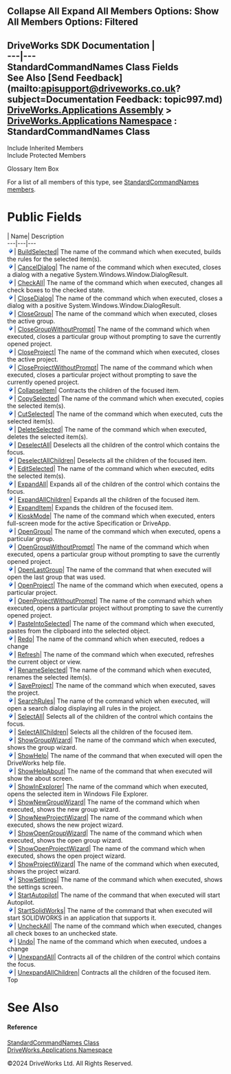        

 Collapse All Expand All  Members Options: Show All  Members Options: Filtered   
---  
DriveWorks SDK Documentation  |   
---|---  
StandardCommandNames Class Fields   
See Also [Send Feedback](mailto:apisupport@driveworks.co.uk?subject=Documentation Feedback: topic997.md)  
[DriveWorks.Applications Assembly](topic13.md) > [DriveWorks.Applications Namespace](topic16.md) : StandardCommandNames Class  
---  
  
Include Inherited Members    
Include Protected Members    


Glossary Item Box

For a list of all members of this type, see [StandardCommandNames members](topic998.md).

# Public Fields

| Name| Description  
---|---|---  
![Public Field](dotnetimages/publicField.gif)| [BuildSelected](topic1003.md)| The name of the command which when executed, builds the rules for the selected item(s).   
![Public Field](dotnetimages/publicField.gif)| [CancelDialog](topic1004.md)| The name of the command which when executed, closes a dialog with a negative System.Windows.Window.DialogResult.   
![Public Field](dotnetimages/publicField.gif)| [CheckAll](topic1005.md)| The name of the command which when executed, changes all check boxes to the checked state.   
![Public Field](dotnetimages/publicField.gif)| [CloseDialog](topic1006.md)| The name of the command which when executed, closes a dialog with a positive System.Windows.Window.DialogResult.   
![Public Field](dotnetimages/publicField.gif)| [CloseGroup](topic1007.md)| The name of the command which when executed, closes the active group.   
![Public Field](dotnetimages/publicField.gif)| [CloseGroupWithoutPrompt](topic1008.md)| The name of the command which when executed, closes a particular group without prompting to save the currently opened project.   
![Public Field](dotnetimages/publicField.gif)| [CloseProject](topic1009.md)| The name of the command which when executed, closes the active project.   
![Public Field](dotnetimages/publicField.gif)| [CloseProjectWithoutPrompt](topic1010.md)| The name of the command which when executed, closes a particular project without prompting to save the currently opened project.   
![Public Field](dotnetimages/publicField.gif)| [CollapseItem](topic1011.md)| Contracts the children of the focused item.   
![Public Field](dotnetimages/publicField.gif)| [CopySelected](topic1012.md)| The name of the command which when executed, copies the selected item(s).   
![Public Field](dotnetimages/publicField.gif)| [CutSelected](topic1013.md)| The name of the command which when executed, cuts the selected item(s).   
![Public Field](dotnetimages/publicField.gif)| [DeleteSelected](topic1014.md)| The name of the command which when executed, deletes the selected item(s).   
![Public Field](dotnetimages/publicField.gif)| [DeselectAll](topic1015.md)| Deselects all the children of the control which contains the focus.   
![Public Field](dotnetimages/publicField.gif)| [DeselectAllChildren](topic1016.md)| Deselects all the children of the focused item.   
![Public Field](dotnetimages/publicField.gif)| [EditSelected](topic1017.md)| The name of the command which when executed, edits the selected item(s).   
![Public Field](dotnetimages/publicField.gif)| [ExpandAll](topic1018.md)| Expands all of the children of the control which contains the focus.   
![Public Field](dotnetimages/publicField.gif)| [ExpandAllChildren](topic1019.md)| Expands all the children of the focused item.   
![Public Field](dotnetimages/publicField.gif)| [ExpandItem](topic1020.md)| Expands the children of the focused item.   
![Public Field](dotnetimages/publicField.gif)| [KioskMode](topic1021.md)| The name of the command which when executed, enters full-screen mode for the active Specification or DriveApp.   
![Public Field](dotnetimages/publicField.gif)| [OpenGroup](topic1022.md)| The name of the command which when executed, opens a particular group.   
![Public Field](dotnetimages/publicField.gif)| [OpenGroupWithoutPrompt](topic1023.md)| The name of the command which when executed, opens a particular group without prompting to save the currently opened project.   
![Public Field](dotnetimages/publicField.gif)| [OpenLastGroup](topic1024.md)| The name of the command that when executed will open the last group that was used.   
![Public Field](dotnetimages/publicField.gif)| [OpenProject](topic1025.md)| The name of the command which when executed, opens a particular project.   
![Public Field](dotnetimages/publicField.gif)| [OpenProjectWithoutPrompt](topic1026.md)| The name of the command which when executed, opens a particular project without prompting to save the currently opened project.   
![Public Field](dotnetimages/publicField.gif)| [PasteIntoSelected](topic1027.md)| The name of the command which when executed, pastes from the clipboard into the selected object.   
![Public Field](dotnetimages/publicField.gif)| [Redo](topic1028.md)| The name of the command which when executed, redoes a change   
![Public Field](dotnetimages/publicField.gif)| [Refresh](topic1029.md)| The name of the command which when executed, refreshes the current object or view.   
![Public Field](dotnetimages/publicField.gif)| [RenameSelected](topic1030.md)| The name of the command which when executed, renames the selected item(s).   
![Public Field](dotnetimages/publicField.gif)| [SaveProject](topic1031.md)| The name of the command which when executed, saves the project.   
![Public Field](dotnetimages/publicField.gif)| [SearchRules](topic1032.md)| The name of the command which when executed, will open a search dialog displaying all rules in the project.   
![Public Field](dotnetimages/publicField.gif)| [SelectAll](topic1033.md)| Selects all of the children of the control which contains the focus.   
![Public Field](dotnetimages/publicField.gif)| [SelectAllChildren](topic1034.md)| Selects all the children of the focused item.   
![Public Field](dotnetimages/publicField.gif)| [ShowGroupWizard](topic1035.md)| The name of the command which when executed, shows the group wizard.   
![Public Field](dotnetimages/publicField.gif)| [ShowHelp](topic1036.md)| The name of the command that when executed will open the DriveWorks help file.   
![Public Field](dotnetimages/publicField.gif)| [ShowHelpAbout](topic1037.md)| The name of the command that when executed will show the about screen.   
![Public Field](dotnetimages/publicField.gif)| [ShowInExplorer](topic1038.md)| The name of the command which when executed, opens the selected item in Windows File Explorer.   
![Public Field](dotnetimages/publicField.gif)| [ShowNewGroupWizard](topic1039.md)| The name of the command which when executed, shows the new group wizard.   
![Public Field](dotnetimages/publicField.gif)| [ShowNewProjectWizard](topic1040.md)| The name of the command which when executed, shows the new project wizard.   
![Public Field](dotnetimages/publicField.gif)| [ShowOpenGroupWizard](topic1041.md)| The name of the command which when executed, shows the open group wizard.   
![Public Field](dotnetimages/publicField.gif)| [ShowOpenProjectWizard](topic1042.md)| The name of the command which when executed, shows the open project wizard.   
![Public Field](dotnetimages/publicField.gif)| [ShowProjectWizard](topic1043.md)| The name of the command which when executed, shows the project wizard.   
![Public Field](dotnetimages/publicField.gif)| [ShowSettings](topic1044.md)| The name of the command which when executed, shows the settings screen.   
![Public Field](dotnetimages/publicField.gif)| [StartAutopilot](topic1045.md)| The name of the command that when executed will start Autopilot.   
![Public Field](dotnetimages/publicField.gif)| [StartSolidWorks](topic1046.md)| The name of the command that when executed will start SOLIDWORKS in an application that supports it.   
![Public Field](dotnetimages/publicField.gif)| [UncheckAll](topic1047.md)| The name of the command which when executed, changes all check boxes to an unchecked state.   
![Public Field](dotnetimages/publicField.gif)| [Undo](topic1048.md)| The name of the command which when executed, undoes a change   
![Public Field](dotnetimages/publicField.gif)| [UnexpandAll](topic1049.md)| Contracts all of the children of the control which contains the focus.   
![Public Field](dotnetimages/publicField.gif)| [UnexpandAllChildren](topic1050.md)| Contracts all the children of the focused item.   
Top

# See Also

#### Reference

[StandardCommandNames Class](topic997.md)   
[DriveWorks.Applications Namespace](topic16.md)

©2024 DriveWorks Ltd. All Rights Reserved.
